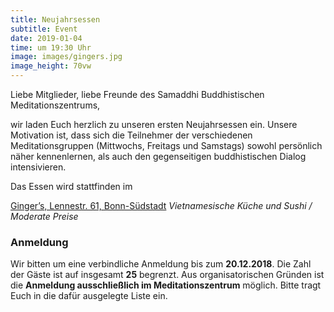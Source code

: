 ```yaml
---
title: Neujahrsessen
subtitle: Event
date: 2019-01-04
time: um 19:30 Uhr
image: images/gingers.jpg
image_height: 70vw
---
```

Liebe Mitglieder,
liebe Freunde des Samaddhi Buddhistischen Meditationszentrums,

wir laden Euch herzlich zu unseren ersten Neujahrsessen ein.  Unsere Motivation ist, dass sich die Teilnehmer der verschiedenen Meditationsgruppen (Mittwochs, Freitags und Samstags) sowohl persönlich näher kennenlernen, als auch den gegenseitigen buddhistischen Dialog intensivieren.

Das Essen wird stattfinden im

[Ginger’s, Lennestr. 61, Bonn-Südstadt](https://goo.gl/maps/R1RmZbrT6n72)
*Vietnamesische Küche und Sushi / Moderate Preise*

### Anmeldung
Wir bitten um eine verbindliche Anmeldung bis zum **20.12.2018**.  Die Zahl der Gäste ist auf insgesamt **25** begrenzt.  Aus organisatorischen Gründen ist die **Anmeldung ausschließlich im Meditationszentrum** möglich.  Bitte tragt Euch in die dafür ausgelegte Liste ein.
